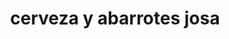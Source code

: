 ---
title: "cerveza y abarrotes josa"
url: /san-luis-potosi/cerveza-y-abarrotes-josa/
shop: supermercado
---